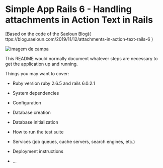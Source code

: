 # Simple App Rails 6 - Handling attachments in Action Text in Rails

[Based on the code of the Saeloun Blog)( ttps://blog.saeloun.com/2019/11/12/attachments-in-action-text-rails-6 )

![imagem de campa]()

This README would normally document whatever steps are necessary to get the
application up and running.

Things you may want to cover:

* Ruby version
  ruby 2.6.5 and rails 6.0.2.1

* System dependencies

* Configuration

* Database creation

* Database initialization

* How to run the test suite

* Services (job queues, cache servers, search engines, etc.)

* Deployment instructions

* ...
